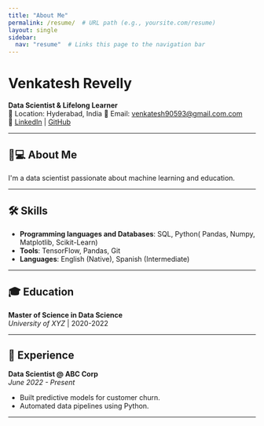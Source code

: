 ```yaml
---
title: "About Me"
permalink: /resume/  # URL path (e.g., yoursite.com/resume)
layout: single
sidebar:
  nav: "resume"  # Links this page to the navigation bar
---
```


# Venkatesh Revelly  
**Data Scientist & Lifelong Learner**  
📍 Location: Hyderabad, India 
📧 Email: venkatesh90593@gmail.com.com  
🔗 [LinkedIn](https://linkedin.com/in/johndoe) | [GitHub](https://github.com/johndoe)

---

## 👨💻 About Me  
I'm a data scientist passionate about machine learning and education.  

---

## 🛠️ Skills  
- **Programming languages and Databases**:  SQL, Python( Pandas, Numpy, Matplotlib, Scikit-Learn) 
- **Tools**: TensorFlow, Pandas, Git  
- **Languages**: English (Native), Spanish (Intermediate)  

---

## 🎓 Education  
**Master of Science in Data Science**  
*University of XYZ* | 2020-2022  

---

## 💼 Experience  
**Data Scientist @ ABC Corp**  
*June 2022 - Present*  
- Built predictive models for customer churn.  
- Automated data pipelines using Python.  

---
